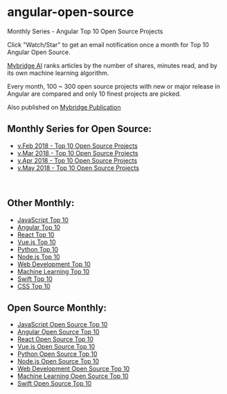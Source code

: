 # angular-open-source
Monthly Series - Angular Top 10 Open Source Projects

Click "Watch/Star" to get an email notification once a month for Top 10 Angular Open Source. 

[Mybridge AI](https://www.mybridge.co) ranks articles by the number of shares, minutes read, and by its own machine learning algorithm.

Every month, 100 ~ 300 open source projects with new or major release in Angular are compared and only 10 finest projects are picked.

Also published on [Mybridge Publication](https://medium.mybridge.co)


## Monthly Series for Open Source:

* [v.Feb 2018 - Top 10 Open Source Projects](./src/02-2018.md)
* [v.Mar 2018 - Top 10 Open Source Projects](./src/03-2018.md)
* [v.Apr 2018 - Top 10 Open Source Projects](./src/04-2018.md)
* [v.May 2018 - Top 10 Open Source Projects](./src/05-2018.md)


<br>

## Other Monthly:
* [JavaScript Top 10](https://github.com/Mybridge/javascript-articles-monthly)
* [Angular Top 10](https://github.com/Mybridge/angular-articles)
* [React Top 10](https://github.com/Mybridge/react-articles-monthly)
* [Vue.js Top 10](https://github.com/Mybridge/vuejs-articles)
* [Python Top 10](https://github.com/Mybridge/python-articles)
* [Node.js Top 10](https://github.com/Mybridge/nodejs-articles)
* [Web Development Top 10](https://github.com/Mybridge/web-development-articles)
* [Machine Learning Top 10](https://github.com/Mybridge/machine-learning-articles)
* [Swift Top 10](https://github.com/Mybridge/swift-articles)
* [CSS Top 10](https://github.com/Mybridge/css-articles)

## Open Source Monthly:
* [JavaScript Open Source Top 10](https://github.com/Mybridge/javascript-open-source)
* [Angular Open Source Top 10](https://github.com/Mybridge/angular-open-source)
* [React Open Source Top 10](https://github.com/Mybridge/reactjs-open-source)
* [Vue.js Open Source Top 10](https://github.com/Mybridge/vuejs-open-source)
* [Python Open Source Top 10](https://github.com/Mybridge/python-open-source)
* [Node.js Open Source Top 10](https://github.com/Mybridge/nodejs-open-source)
* [Web Development Open Source Top 10](https://github.com/Mybridge/web-development-articles)
* [Machine Learning Open Source Top 10](https://github.com/Mybridge/machine-learning-open-source)
* [Swift Open Source Top 10](https://github.com/Mybridge/swift-open-source)
